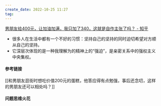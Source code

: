 ```yaml
---
create_date: 2022-10-25 11:27
tag: 
---
```

[男朋友给400元，让加油加满，我只加了340，这就是自作主张了吗？ - 知乎](https://www.zhihu.com/question/542686513/answer/2642020295)

- 很多人在生活中都有一个不好的习惯：坚持自己的坚持的同时迫切希望对方顺从自己的坚持。
- 它深层次体现的是一种我理解为的精神上的“强迫”，是亲密关系中的强权主义中央集权。

#### 参考链接
[[和男朋友逛街时想吃价值200元的蛋糕，他答应得有点勉强，事后还念叨，这样的男朋友还可以相处吗？]]


#### 问题思维火花